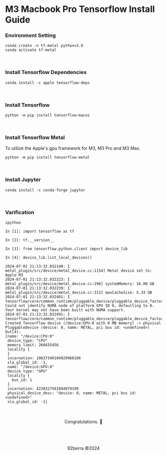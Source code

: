 # M3 Macbook Pro Tensorflow Install Guide
### Environment Setting

```
conda create -n tf-metal python=3.8
conda activate tf-metal
```

<br/>

### Install Tensorflow Dependencies

```
conda install -c apple tensorflow-deps
```

<br/>

### Install Tensorflow

```
python -m pip install tensorflow-macos
```

<br/>

### Install Tensorflow Metal

To utilize the Apple's gpu framework for M3, M3 Pro and M3 Max.

```
python -m pip install tensorflow-metal
```

<br/>

### Install Jupyter

```
conda install -c conda-forge jupyter
```

<br/>

### Varification

```
ipython
```

```
In [1]: import tensorflow as tf

In [2]: tf.__version__

In [3]: from tensorflow.python.client import device_lib

In [4]: device_lib.list_local_devices()
```

```
2024-07-01 21:13:32.032148: I metal_plugin/src/device/metal_device.cc:1154] Metal device set to: Apple M3
2024-07-01 21:13:32.032223: I metal_plugin/src/device/metal_device.cc:296] systemMemory: 16.00 GB
2024-07-01 21:13:32.032239: I metal_plugin/src/device/metal_device.cc:313] maxCacheSize: 5.33 GB
2024-07-01 21:13:32.032401: I tensorflow/core/common_runtime/pluggable_device/pluggable_device_factory.cc:303] Could not identify NUMA node of platform GPU ID 0, defaulting to 0. Your kernel may not have been built with NUMA support.
2024-07-01 21:13:32.032491: I tensorflow/core/common_runtime/pluggable_device/pluggable_device_factory.cc:269] Created TensorFlow device (/device:GPU:0 with 0 MB memory) -> physical PluggableDevice (device: 0, name: METAL, pci bus id: <undefined>)
Out[4]: 
[name: "/device:CPU:0"
 device_type: "CPU"
 memory_limit: 268435456
 locality {
 }
 incarnation: 10637349104929960166
 xla_global_id: -1,
 name: "/device:GPU:0"
 device_type: "GPU"
 locality {
   bus_id: 1
 }
 incarnation: 4220327561894979199
 physical_device_desc: "device: 0, name: METAL, pci bus id: <undefined>"
 xla_global_id: -1]
```

<br/>
<br/>

<div align='center'>
Congratulations. 🎉
</div>

<br/>
<br/>
<br/>
<br/>

<div align='center'>
92berra ©2024
</div>